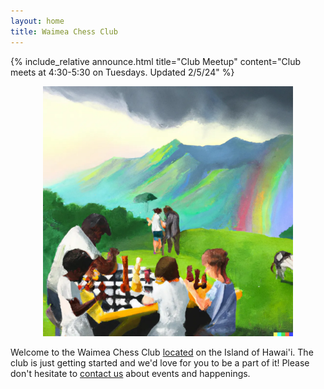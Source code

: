 ```yaml
---
layout: home
title: Waimea Chess Club
---
```



{% include_relative announce.html title="Club Meetup" content="Club meets at 4:30-5:30 on Tuesdays. Updated 2/5/24" %}

<center>
  <img src="/assets/img/welcome.webp" alt="drawing" width="400" />
</center>

Welcome to the Waimea Chess Club [located](/location) on the Island of Hawai'i. The club is just getting started and we'd love for you to be a part of it! Please don't hesitate to [contact us](mailto:contact@waimeachess.com) about events and happenings.
